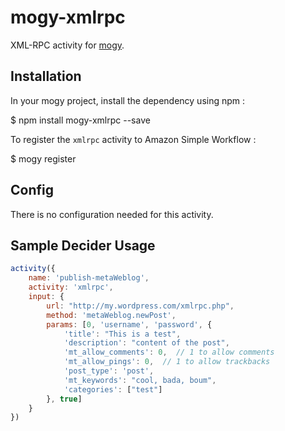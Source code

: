 # mogy-xmlrpc

XML-RPC activity for [mogy](https://github.com/neyric/mogy).

## Installation

In your mogy project, install the dependency using npm :

$ npm install mogy-xmlrpc --save

To register the `xmlrpc` activity to Amazon Simple Workflow :

$ mogy register

## Config

There is no configuration needed for this activity.

## Sample Decider Usage

````javascript
activity({
    name: 'publish-metaWeblog',
    activity: 'xmlrpc',
    input: {
        url: "http://my.wordpress.com/xmlrpc.php",
        method: 'metaWeblog.newPost',
        params: [0, 'username', 'password', {
            'title': "This is a test",
            'description': "content of the post",
            'mt_allow_comments': 0,  // 1 to allow comments
            'mt_allow_pings': 0,  // 1 to allow trackbacks
            'post_type': 'post',
            'mt_keywords': "cool, bada, boum",
            'categories': ["test"]
        }, true]
    }
})
````
